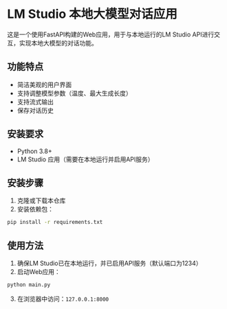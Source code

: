 # LM Studio 本地大模型对话应用

这是一个使用FastAPI构建的Web应用，用于与本地运行的LM Studio API进行交互，实现本地大模型的对话功能。

## 功能特点

- 简洁美观的用户界面
- 支持调整模型参数（温度、最大生成长度）
- 支持流式输出
- 保存对话历史

## 安装要求

- Python 3.8+
- LM Studio 应用（需要在本地运行并启用API服务）

## 安装步骤

1. 克隆或下载本仓库
2. 安装依赖包：

```bash
pip install -r requirements.txt
```

## 使用方法

1. 确保LM Studio已在本地运行，并已启用API服务（默认端口为1234）
2. 启动Web应用：

```bash
python main.py
```

3. 在浏览器中访问：`127.0.0.1:8000`
